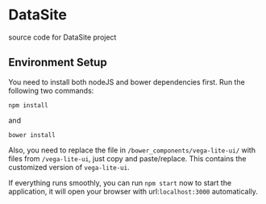 # DataSite
source code for DataSite project

## Environment Setup
You need to install both nodeJS and bower dependencies first. Run the following two commands:
```
npm install
```
and
```
bower install
```

Also, you need to replace the file in `/bower_components/vega-lite-ui/` with files from `/vega-lite-ui`, just copy and paste/replace. This contains the customized version of `vega-lite-ui`.

If everything runs smoothly, you can run `npm start` now to start the application, it will open your browser with url:`localhost:3000` automatically.

